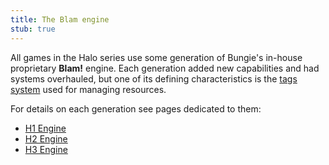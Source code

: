 ```yaml
---
title: The Blam engine
stub: true
---
```

All games in the Halo series use some generation of Bungie's in-house proprietary **Blam!** engine. Each generation added new capabilities and had systems overhauled, but one of its defining characteristics is the [tags system](~h1/tags) used for managing resources.

For details on each generation see pages dedicated to them:
- [H1 Engine](~h1/engine)
- [H2 Engine](~h2/engine)
- [H3 Engine](~h3/engine)

